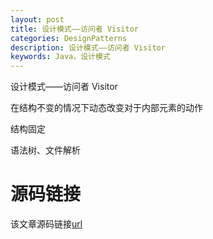 ```yaml
---
layout: post
title: 设计模式——访问者 Visitor
categories: DesignPatterns
description: 设计模式——访问者 Visitor
keywords: Java，设计模式
---
```


设计模式——访问者 Visitor

在结构不变的情况下动态改变对于内部元素的动作

结构固定

语法树、文件解析

# 源码链接
该文章源码链接[url](url)
